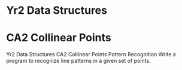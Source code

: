 # Yr2 Data Structures
# CA2 Collinear Points

Yr2 Data Structures CA2 Collinear Points
Pattern Recognition
Write a program to recognize line patterns in a given set of points.
